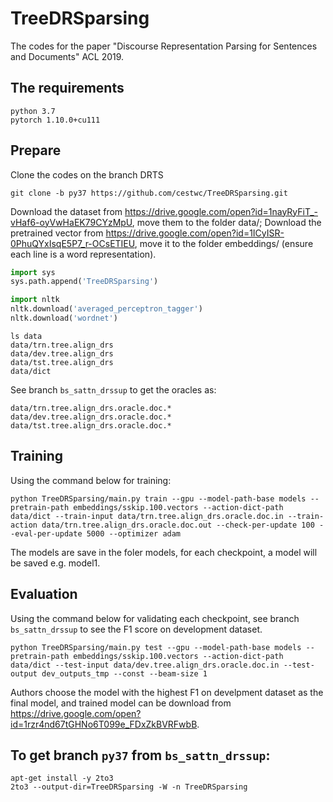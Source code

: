 # TreeDRSparsing
The codes for the paper "Discourse Representation Parsing for Sentences and Documents" ACL 2019.

## The requirements

    python 3.7
    pytorch 1.10.0+cu111
  
## Prepare
Clone the codes on the branch DRTS

    git clone -b py37 https://github.com/cestwc/TreeDRSparsing.git
    
Download the dataset from https://drive.google.com/open?id=1nayRyFiT_-vHaf6-oyVwHaEK79CYzMpU, move them to the folder data/; Download the pretrained vector from https://drive.google.com/open?id=1ICyISR-0PhuQYxIsqE5P7_r-OCsETIEU, move it to the folder embeddings/ (ensure each line is a word representation).

```python
import sys
sys.path.append('TreeDRSparsing')

import nltk
nltk.download('averaged_perceptron_tagger')
nltk.download('wordnet')
```

    ls data
    data/trn.tree.align_drs
    data/dev.tree.align_drs
    data/tst.tree.align_drs
    data/dict
    
See branch `bs_sattn_drssup` to get the oracles as:
  
    data/trn.tree.align_drs.oracle.doc.*
    data/dev.tree.align_drs.oracle.doc.*
    data/tst.tree.align_drs.oracle.doc.*
    
## Training
Using the command below for training:

    python TreeDRSparsing/main.py train --gpu --model-path-base models --pretrain-path embeddings/sskip.100.vectors --action-dict-path data/dict --train-input data/trn.tree.align_drs.oracle.doc.in --train-action data/trn.tree.align_drs.oracle.doc.out --check-per-update 100 --eval-per-update 5000 --optimizer adam
    
The models are save in the foler models, for each checkpoint, a model will be saved e.g. model1.

## Evaluation
Using the command below for validating each checkpoint, see branch `bs_sattn_drssup` to see the F1 score on development dataset.

    python TreeDRSparsing/main.py test --gpu --model-path-base models --pretrain-path embeddings/sskip.100.vectors --action-dict-path data/dict --test-input data/dev.tree.align_drs.oracle.doc.in --test-output dev_outputs_tmp --const --beam-size 1

    
Authors choose the model with the highest F1 on develpment dataset as the final model, and trained model can be download from https://drive.google.com/open?id=1rzr4nd67tGHNo6T099e_FDxZkBVRFwbB.

## To get branch `py37` from `bs_sattn_drssup`:

    apt-get install -y 2to3
    2to3 --output-dir=TreeDRSparsing -W -n TreeDRSparsing
